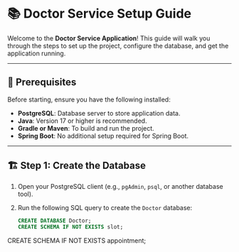 # 📚 Doctor Service Setup Guide

Welcome to the **Doctor Service Application**! This guide will walk you through the steps to set up the project, configure the database, and get the application running.

---

## 🚀 Prerequisites

Before starting, ensure you have the following installed:

- **PostgreSQL**: Database server to store application data.
- **Java**: Version 17 or higher is recommended.
- **Gradle or Maven**: To build and run the project.
- **Spring Boot**: No additional setup required for Spring Boot.

---

## 🏗️ Step 1: Create the Database

1. Open your PostgreSQL client (e.g., `pgAdmin`, `psql`, or another database tool).  
2. Run the following SQL query to create the `Doctor` database:

   ```sql
   CREATE DATABASE Doctor;
   CREATE SCHEMA IF NOT EXISTS slot;
CREATE SCHEMA IF NOT EXISTS appointment;

